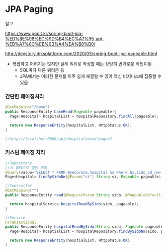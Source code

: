 # JPA Paging

참고 

https://www.popit.kr/spring-boot-jpa-%ED%8E%98%EC%9D%B4%EC%A7%95-api-%EB%A7%8C%EB%93%A4%EA%B8%B0/

http://devstory.ibksplatform.com/2020/03/spring-boot-jpa-pageable.html

- 복잡하고 어려지는 않지만 실제 쿼리로 작성할 때는 상당히 번거로운 작업이됨
  - SQL마다 다른 쿼리문 등
  - JPA에서는 이러한 문제를 아주 쉽게 해결할 수 있어 핵심 비지니스에 집중할 수 있음

### 간단한 페이징처리

```java
@GetMapping("/base")
public ResponseEntity baseRead(Pageable pageable){
  Page<Hospital> hospitalList = hospitalRepository.findAll(pageable);

  return new ResponseEntity(hospitalList, HttpStatus.OK);
}

//http://localshot:8080/api/hospital/base?page=2
```

### 커스텀 페이징 처리

```java
//Repository
//시 입력으로 병원 조회
@Query(value="SELECT * FROM ByeCorona.hospital hs where hs.sido_cd_nm=:si", nativeQuery = true)
Page<Hospital> findBySidoNm(@Param("si") String si, Pageable pageable);

//Controller
@GetMapping("")
public ResponseEntity read(@RequestParam String sido, @PageableDefault(size = 5) Pageable pageable) {

  return hospitalService.hospitalReadBySido(sido, pageable);
}

//Service
@Transactional
public ResponseEntity hospitalReadBySido(String sido, Pageable pageable){
  Page<Hospital> hosptialList = hospitalRepository.findBySidoNm(sido, pageable);

  return new ResponseEntity(hosptialList, HttpStatus.OK);
}
```

